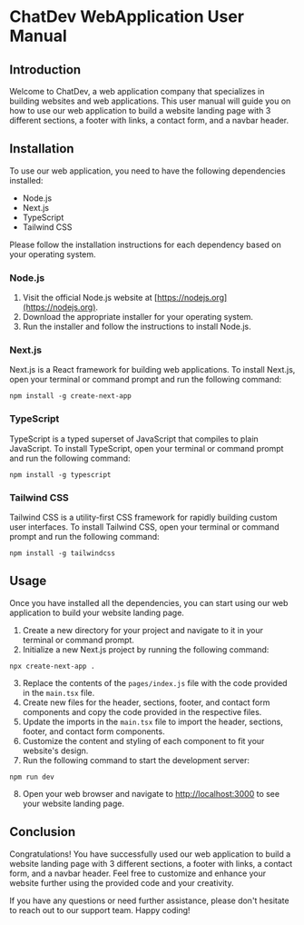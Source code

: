 # ChatDev WebApplication User Manual

## Introduction

Welcome to ChatDev, a web application company that specializes in building websites and web applications. This user manual will guide you on how to use our web application to build a website landing page with 3 different sections, a footer with links, a contact form, and a navbar header.

## Installation

To use our web application, you need to have the following dependencies installed:

- Node.js
- Next.js
- TypeScript
- Tailwind CSS

Please follow the installation instructions for each dependency based on your operating system.

### Node.js

1. Visit the official Node.js website at [https://nodejs.org](https://nodejs.org).
2. Download the appropriate installer for your operating system.
3. Run the installer and follow the instructions to install Node.js.

### Next.js

Next.js is a React framework for building web applications. To install Next.js, open your terminal or command prompt and run the following command:

```
npm install -g create-next-app
```

### TypeScript

TypeScript is a typed superset of JavaScript that compiles to plain JavaScript. To install TypeScript, open your terminal or command prompt and run the following command:

```
npm install -g typescript
```

### Tailwind CSS

Tailwind CSS is a utility-first CSS framework for rapidly building custom user interfaces. To install Tailwind CSS, open your terminal or command prompt and run the following command:

```
npm install -g tailwindcss
```

## Usage

Once you have installed all the dependencies, you can start using our web application to build your website landing page.

1. Create a new directory for your project and navigate to it in your terminal or command prompt.
2. Initialize a new Next.js project by running the following command:

```
npx create-next-app .
```

3. Replace the contents of the `pages/index.js` file with the code provided in the `main.tsx` file.
4. Create new files for the header, sections, footer, and contact form components and copy the code provided in the respective files.
5. Update the imports in the `main.tsx` file to import the header, sections, footer, and contact form components.
6. Customize the content and styling of each component to fit your website's design.
7. Run the following command to start the development server:

```
npm run dev
```

8. Open your web browser and navigate to [http://localhost:3000](http://localhost:3000) to see your website landing page.

## Conclusion

Congratulations! You have successfully used our web application to build a website landing page with 3 different sections, a footer with links, a contact form, and a navbar header. Feel free to customize and enhance your website further using the provided code and your creativity.

If you have any questions or need further assistance, please don't hesitate to reach out to our support team. Happy coding!